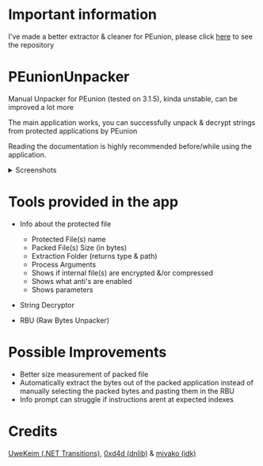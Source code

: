# Important information
I've made a better extractor & cleaner for PEunion, please click <a href="https://github.com/miso-xyz/PEXTUnion">here</a> to see the repository

# PEunionUnpacker
Manual Unpacker for PEunion (tested on 3.1.5), kinda unstable, can be improved a lot more

The main application works, you can successfully unpack & decrypt strings from protected applications by PEunion

Reading the documentation is highly recommended before/while using the application.

<details>
           <summary>Screenshots</summary>
           https://i.imgur.com/uIH1SYF.png,
           https://i.imgur.com/T5DIZ8G.png &
           https://i.imgur.com/iuWfUrf.png
         </details>
     
# Tools provided in the app
* Info about the protected file
  * Protected File(s) name
  * Packed File(s) Size (in bytes)
  * Extraction Folder (returns type & path)
  * Process Arguments
  * Shows if internal file(s) are encrypted &/or compressed
  * Shows what anti's are enabled
  * Shows parameters

* String Decryptor
* RBU (Raw Bytes Unpacker)

# Possible Improvements
* Better size measurement of packed file
* Automatically extract the bytes out of the packed application instead of manually selecting the packed bytes and pasting them in the RBU
* Info prompt can struggle if instructions arent at expected indexes

# Credits
[UweKeim (.NET Transitions)](https://github.com/UweKeim/dot-net-transitions),
[0xd4d (dnlib)](https://github.com/0xd4d/dnlib) & 
[miyako (idk)](https://github.com/miyakoyakota)
